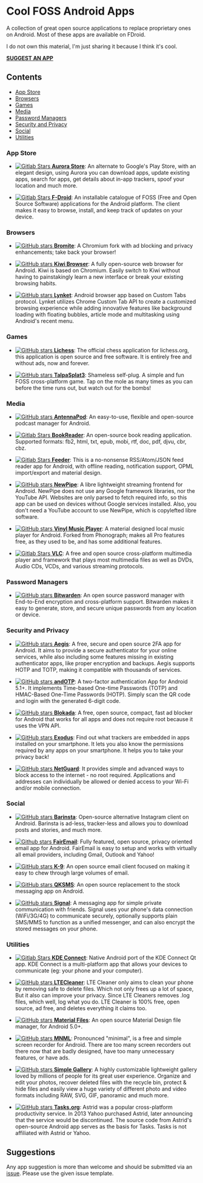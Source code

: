 # Cool FOSS Android Apps
A collection of great open source applications to replace proprietary ones on Android. Most of these apps are available on FDroid.

I do not own this material, I'm just sharing it because I think it's cool.

**[SUGGEST AN APP](#suggestions "SUGGEST AN APP")**

## Contents
- [App Store](#app-store "App Store")
- [Browsers](#browsers "Browsers")
- [Games](#games "Games")
- [Media](#media "Media")
- [Password Managers](#password-managers "Password Managers")
- [Security and Privacy](#security-and-privacy "Security and Privacy")
- [Social](#social "Social")
- [Utilities](#utilities "Utilities")

### App Store
- [![Gitlab Stars](https://img.shields.io/badge/dynamic/json?label=★&query=%24.star_count&url=https%3A%2F%2Fgitlab.com%2Fapi%2Fv4%2Fprojects%2F6922885)
**Aurora Store**](https://gitlab.com/AuroraOSS/AuroraStore "Aurora Store"): An alternate to Google's Play Store, with an elegant design, using Aurora you can download apps, update existing apps, search for apps, get details about in-app trackers, spoof your location and much more.

- [![Gitlab Stars](https://img.shields.io/badge/dynamic/json?label=★&query=%24.star_count&url=https%3A%2F%2Fgitlab.com%2Fapi%2Fv4%2Fprojects%2F36189)
**F-Droid**](https://gitlab.com/fdroid/fdroidclient "F-Droid"): An installable catalogue of FOSS (Free and Open Source Software) applications for the Android platform. The client makes it easy to browse, install, and keep track of updates on your device.

### Browsers
- [![GitHub stars](https://img.shields.io/github/stars/bromite/bromite.svg?label=★&style=flat) 
**Bromite**](https://github.com/bromite/bromite "Bromite"): A Chromium fork with ad blocking and privacy enhancements; take back your browser!

- [![GitHub stars](https://img.shields.io/github/stars/kiwibrowser/src.svg?label=★&style=flat) 
**Kiwi Browser**](https://github.com/kiwibrowser/src "Kiwi Browser"): A fully open-source web browser for Android. Kiwi is based on Chromium. Easily switch to Kiwi without having to painstakingly learn a new interface or break your existing browsing habits.

- [![GitHub stars](https://img.shields.io/github/stars/arunkumar9t2/lynket-browser.svg?label=★&style=flat) 
**Lynket**](https://github.com/arunkumar9t2/lynket-browser "Lynket"): Android browser app based on Custom Tabs protocol. 
Lynket utilizes Chrome Custom Tab API to create a customized browsing experience while adding innovative features like background loading with floating bubbles, article mode and multitasking using Android's recent menu.

### Games
- [![GitHub stars](https://img.shields.io/github/stars/veloce/lichobile.svg?label=★&style=flat) 
**Lichess**](https://github.com/veloce/lichobile "Lichess"): The official chess application for lichess.org, this application is open source and free software. It is entirely free and without ads, now and forever.

- [![GitHub stars](https://img.shields.io/github/stars/albertomosconi/TalpaSplat3.svg?label=★&style=flat) 
**TalpaSplat3**](https://github.com/albertomosconi/TalpaSplat3 "TalpaSplat3"): Shameless self-plug. A simple and fun FOSS cross-platform game. Tap on the mole as many times as you can before the time runs out, but watch out for the bombs!

### Media
- [![GitHub stars](https://img.shields.io/github/stars/AntennaPod/AntennaPod.svg?label=★&style=flat) 
**AntennaPod**](https://github.com/AntennaPod/AntennaPod "AntennaPod"): An easy-to-use, flexible and open-source podcast manager for Android.

- [![Gitlab Stars](https://img.shields.io/badge/dynamic/json?label=★&query=%24.star_count&url=https%3A%2F%2Fgitlab.com%2Fapi%2Fv4%2Fprojects%2F5074924)
**BookReader**](https://gitlab.com/axet/android-book-reader "BookReader"): An open-source book reading application. Supported formats: fb2, html, txt, epub, mobi, rtf, doc, pdf, djvu, cbr, cbz.

- [![Gitlab Stars](https://img.shields.io/badge/dynamic/json?label=★&query=%24.star_count&url=https%3A%2F%2Fgitlab.com%2Fapi%2Fv4%2Fprojects%2F3088048)
**Feeder**](https://gitlab.com/spacecowboy/Feeder "Feeder"): This is a no-nonsense RSS/Atom/JSON feed reader app for Android, with offline reading, notification support, OPML import/export and material design.

- [![GitHub stars](https://img.shields.io/github/stars/TeamNewPipe/NewPipe.svg?label=★&style=flat) 
**NewPipe**](https://github.com/TeamNewPipe/NewPipe "NewPipe"): A libre lightweight streaming frontend for Android. NewPipe does not use any Google framework libraries, nor the YouTube API. Websites are only parsed to fetch required info, so this app can be used on devices without Google services installed. Also, you don't need a YouTube account to use NewPipe, which is copylefted libre software.

- [![GitHub stars](https://img.shields.io/github/stars/AdrienPoupa/VinylMusicPlayer.svg?label=★&style=flat) 
**Vinyl Music Player**](https://github.com/AdrienPoupa/VinylMusicPlayer "Vinyl Music Player"): A material designed local music player for Android. Forked from Phonograph; makes all Pro features free, as they used to be, and has some additional features.

- [![Gitlab Stars](https://img.shields.io/badge/dynamic/json?label=%E2%98%85&query=%24.star_count&url=https%3A%2F%2Fcode.videolan.org%2Fapi%2Fv4%2Fprojects%2F36)
**VLC**](https://code.videolan.org/videolan/VLC-android "VLC"): A free and open source cross-platform multimedia player and framework that plays most multimedia files as well as DVDs, Audio CDs, VCDs, and various streaming protocols.

### Password Managers
- [![GitHub stars](https://img.shields.io/github/stars/bitwarden/mobile.svg?label=★&style=flat) 
**Bitwarden**](https://github.com/bitwarden/mobile "Bitwarden"): An open source password manager with End-to-End encryption and cross-platform support. Bitwarden makes it easy to generate, store, and secure unique passwords from any location or device.

### Security and Privacy
- [![GitHub stars](https://img.shields.io/github/stars/beemdevelopment/Aegis.svg?label=★&style=flat) 
**Aegis**](https://github.com/beemdevelopment/Aegis "Aegis"): A free, secure and open source 2FA app for Android. It aims to provide a secure authenticator for your online services, while also including some features missing in existing authenticator apps, like proper encryption and backups. Aegis supports HOTP and TOTP, making it compatible with thousands of services.

- [![GitHub stars](https://img.shields.io/github/stars/andOTP/andOTP.svg?label=★&style=flat) 
**andOTP**](https://github.com/andOTP/andOTP "andOTP"): A two-factor authentication App for Android 5.1+. It implements Time-based One-time Passwords (TOTP) and HMAC-Based One-Time Passwords (HOTP). Simply scan the QR code and login with the generated 6-digit code.

- [![GitHub stars](https://img.shields.io/github/stars/blokadaorg/blokada.svg?label=★&style=flat) 
**Blokada**](https://github.com/blokadaorg/blokada "Blokada"): A free, open source, compact, fast ad blocker for Android that works for all apps and does not require root because it uses the VPN API.

- [![GitHub stars](https://img.shields.io/github/stars/Exodus-Privacy/exodus-android-app.svg?label=★&style=flat) 
**Exodus**](https://github.com/Exodus-Privacy/exodus-android-app "Exodus"): Find out what trackers are embedded in apps installed on your smartphone. It lets you also know the permissions required by any apps on your smartphone. It helps you to take your privacy back!

- [![GitHub stars](https://img.shields.io/github/stars/M66B/NetGuard.svg?label=★&style=flat) 
**NetGuard**](https://github.com/M66B/NetGuard "NetGuard"): It provides simple and advanced ways to block access to the internet - no root required. Applications and addresses can individually be allowed or denied access to your Wi-Fi and/or mobile connection.

### Social
- [![GitHub stars](https://img.shields.io/github/stars/austinhuang0131/instagrabber.svg?label=★&style=flat-square) 
**Barinsta**](https://github.com/austinhuang0131/barinsta "Barinsta"): Open-source alternative Instagram client on Android. Barinsta is ad-less, tracker-less and allows you to download posts and stories, and much more.

- [![Github stars](https://img.shields.io/github/stars/M66B/FairEmail.svg?label=★&style=flat-square)
**FairEmail**](https://github.com/M66B/FairEmail "FairEmail"): Fully featured, open source, privacy oriented email app for Android. FairEmail is easy to setup and works with virtually all email providers, including Gmail, Outlook and Yahoo!

- [![GitHub stars](https://img.shields.io/github/stars/k9mail/k-9.svg?label=★&style=flat) 
**K-9**](https://github.com/k9mail/k-9 "K-9"): An open source email client focused on making it easy to chew through large volumes of email.

- [![GitHub stars](https://img.shields.io/github/stars/moezbhatti/qksms.svg?label=★&style=flat) 
**QKSMS**](https://github.com/moezbhatti/qksms "QKSMS"): An open source replacement to the stock messaging app on Android.

- [![GitHub stars](https://img.shields.io/github/stars/signalapp/Signal-Android.svg?label=★&style=flat) 
**Signal**](https://github.com/signalapp/Signal-Android "Signal"): A messaging app for simple private communication with friends. Signal uses your phone's data connection (WiFi/3G/4G) to communicate securely, optionally supports plain SMS/MMS to function as a unified messenger, and can also encrypt the stored messages on your phone.

### Utilities
- [![Gitlab Stars](https://img.shields.io/badge/dynamic/json?label=★&query=%24.star_count&url=https%3A%2F%2Finvent.kde.org%2Fapi%2Fv4%2Fprojects%2F72)
**KDE Connect**](https://invent.kde.org/network/kdeconnect-android "KDE Connect"): Native Android port of the KDE Connect Qt app. KDE Connect is a multi-platform app that allows your devices to communicate (eg: your phone and your computer).

- [![GitHub stars](https://img.shields.io/github/stars/TheRedSpy15/LTECleanerFOSS.svg?label=★&style=flat) 
**LTECleaner**](https://github.com/TheRedSpy15/LTECleanerFOSS "LTECleaner"): LTE Cleaner only aims to clean your phone by removing safe to delete files. Which not only frees up a lot of space, But it also can improve your privacy. Since LTE Cleaners removes .log files, which well, log what you do. LTE Cleaner is 100% free, open source, ad free, and deletes everything it claims too.

- [![GitHub stars](https://img.shields.io/github/stars/zhanghai/MaterialFiles.svg?label=★&style=flat) 
**Material Files**](https://github.com/zhanghai/MaterialFiles "Material Files"): An open source Material Design file manager, for Android 5.0+.

- [![GitHub stars](https://img.shields.io/github/stars/afollestad/mnml.svg?label=★&style=flat) 
**MNML**](https://github.com/afollestad/mnml "MNML"): Pronounced "minimal", is a free and simple screen recorder for Android. There are too many screen recorders out there now that are badly designed, have too many unnecessary features, or have ads.

- [![GitHub stars](https://img.shields.io/github/stars/SimpleMobileTools/Simple-Gallery.svg?label=★&style=flat) 
**Simple Gallery**](https://github.com/SimpleMobileTools/Simple-Gallery "Simple Gallery"): A highly customizable lightweight gallery loved by millions of people for its great user experience. Organize and edit your photos, recover deleted files with the recycle bin, protect & hide files and easily view a huge variety of different photo and video formats including RAW, SVG, GIF, panoramic and much more.

- [![GitHub stars](https://img.shields.io/github/stars/tasks/tasks.svg?label=★&style=flat) 
**Tasks.org**](https://github.com/tasks/tasks "Tasks.org"): Astrid was a popular cross-platform productivity service. In 2013 Yahoo purchased Astrid, later announcing that the service would be discontinued. The source code from Astrid's open-source Android app serves as the basis for Tasks. Tasks is not affiliated with Astrid or Yahoo.

## Suggestions
Any app suggestion is more than welcome and should be submitted via an [issue](https://github.com/albertomosconi/foss-apps/issues/new?assignees=&labels=app+suggestion&template=app-suggestion.md&title= "issue"). Please use the given issue template.
